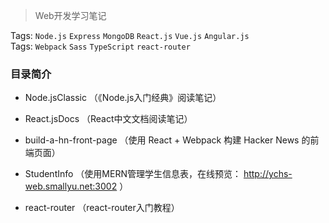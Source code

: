 
> Web开发学习笔记

Tags: `Node.js` `Express` `MongoDB` `React.js` `Vue.js` `Angular.js`    
Tags: `Webpack` `Sass` `TypeScript` `react-router`    
  
### 目录简介

- Node.jsClassic （《Node.js入门经典》阅读笔记）

- React.jsDocs （React中文文档阅读笔记）

- build-a-hn-front-page （使用 React + Webpack 构建 Hacker News 的前端页面）

- StudentInfo （使用MERN管理学生信息表，在线预览： http://ychs-web.smallyu.net:3002 ）

- react-router （react-router入门教程）